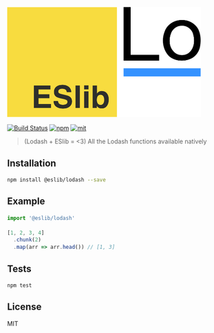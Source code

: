 <img src="logo.png" alt="ESlib + Lodash" width="450px" />

[![Build Status][build]](https://circleci.com/gh/eslib/lodash) [![npm]](https://www.npmjs.com/package/@eslib/lodash) [![mit]](https://opensource.org/licenses/MIT)

[build]: https://img.shields.io/circleci/project/eslib/lodash.svg?branch=master&style=flat-square
[npm]: https://img.shields.io/npm/v/@eslib/lodash.svg?style=flat-square
[mit]: https://img.shields.io/npm/l/@eslib/lodash.svg?style=flat-square

> (Lodash + ESlib = <3) All the Lodash functions available natively

## Installation

```sh
npm install @eslib/lodash --save
```

## Example

```ts
import '@eslib/lodash'

[1, 2, 3, 4]
  .chunk(2)
  .map(arr => arr.head()) // [1, 3]
```

## Tests

```sh
npm test
```

## License

MIT
